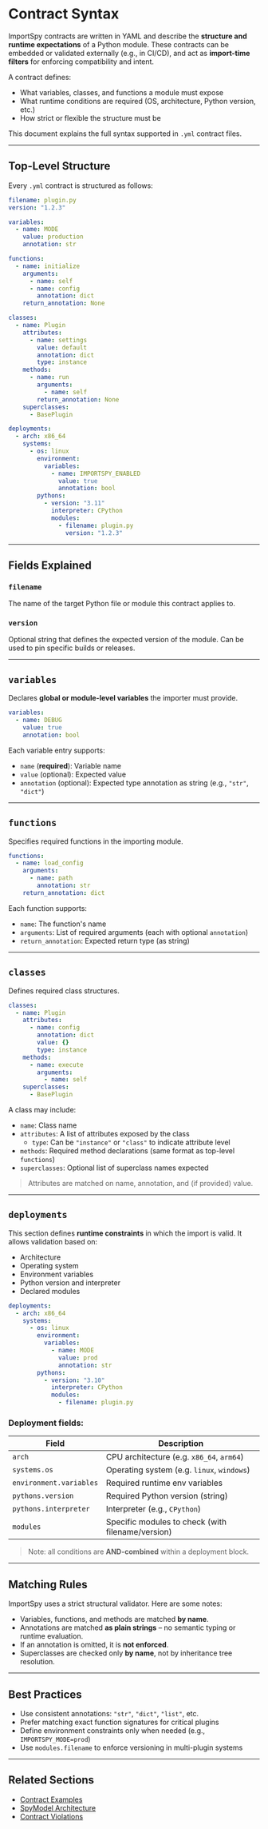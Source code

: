 # Contract Syntax

ImportSpy contracts are written in YAML and describe the **structure and runtime expectations** of a Python module. These contracts can be embedded or validated externally (e.g., in CI/CD), and act as **import-time filters** for enforcing compatibility and intent.

A contract defines:
- What variables, classes, and functions a module must expose
- What runtime conditions are required (OS, architecture, Python version, etc.)
- How strict or flexible the structure must be

This document explains the full syntax supported in `.yml` contract files.

---

## Top-Level Structure

Every `.yml` contract is structured as follows:

```yaml
filename: plugin.py
version: "1.2.3"

variables:
  - name: MODE
    value: production
    annotation: str

functions:
  - name: initialize
    arguments:
      - name: self
      - name: config
        annotation: dict
    return_annotation: None

classes:
  - name: Plugin
    attributes:
      - name: settings
        value: default
        annotation: dict
        type: instance
    methods:
      - name: run
        arguments:
          - name: self
        return_annotation: None
    superclasses:
      - BasePlugin

deployments:
  - arch: x86_64
    systems:
      - os: linux
        environment:
          variables:
            - name: IMPORTSPY_ENABLED
              value: true
              annotation: bool
        pythons:
          - version: "3.11"
            interpreter: CPython
            modules:
              - filename: plugin.py
                version: "1.2.3"
```

---

## Fields Explained

### `filename`
The name of the target Python file or module this contract applies to.

### `version`
Optional string that defines the expected version of the module. Can be used to pin specific builds or releases.

---

## `variables`

Declares **global or module-level variables** the importer must provide.

```yaml
variables:
  - name: DEBUG
    value: true
    annotation: bool
```

Each variable entry supports:
- `name` (**required**): Variable name
- `value` (optional): Expected value
- `annotation` (optional): Expected type annotation as string (e.g., `"str"`, `"dict"`)

---

## `functions`

Specifies required functions in the importing module.

```yaml
functions:
  - name: load_config
    arguments:
      - name: path
        annotation: str
    return_annotation: dict
```

Each function supports:
- `name`: The function's name
- `arguments`: List of required arguments (each with optional `annotation`)
- `return_annotation`: Expected return type (as string)

---

## `classes`

Defines required class structures.

```yaml
classes:
  - name: Plugin
    attributes:
      - name: config
        annotation: dict
        value: {}
        type: instance
    methods:
      - name: execute
        arguments:
          - name: self
    superclasses:
      - BasePlugin
```

A class may include:
- `name`: Class name
- `attributes`: A list of attributes exposed by the class
  - `type`: Can be `"instance"` or `"class"` to indicate attribute level
- `methods`: Required method declarations (same format as top-level `functions`)
- `superclasses`: Optional list of superclass names expected

> Attributes are matched on name, annotation, and (if provided) value.

---

## `deployments`

This section defines **runtime constraints** in which the import is valid. It allows validation based on:

- Architecture
- Operating system
- Environment variables
- Python version and interpreter
- Declared modules

```yaml
deployments:
  - arch: x86_64
    systems:
      - os: linux
        environment:
          variables:
            - name: MODE
              value: prod
              annotation: str
        pythons:
          - version: "3.10"
            interpreter: CPython
            modules:
              - filename: plugin.py
```

### Deployment fields:

| Field        | Description                                 |
|--------------|---------------------------------------------|
| `arch`       | CPU architecture (e.g. `x86_64`, `arm64`)   |
| `systems.os` | Operating system (e.g. `linux`, `windows`)  |
| `environment.variables` | Required runtime env variables   |
| `pythons.version` | Required Python version (string)       |
| `pythons.interpreter` | Interpreter (e.g., `CPython`)      |
| `modules`    | Specific modules to check (with filename/version) |

> Note: all conditions are **AND-combined** within a deployment block.

---

## Matching Rules

ImportSpy uses a strict structural validator. Here are some notes:

- Variables, functions, and methods are matched **by name**.
- Annotations are matched **as plain strings** – no semantic typing or runtime evaluation.
- If an annotation is omitted, it is **not enforced**.
- Superclasses are checked only **by name**, not by inheritance tree resolution.

---

## Best Practices

- Use consistent annotations: `"str"`, `"dict"`, `"list"`, etc.
- Prefer matching exact function signatures for critical plugins
- Define environment constraints only when needed (e.g., `IMPORTSPY_MODE=prod`)
- Use `modules.filename` to enforce versioning in multi-plugin systems

---

## Related Sections

- [Contract Examples](examples.md)
- [SpyModel Architecture](../advanced/spymodel.md)
- [Contract Violations](../errors/contract-violations.md)
